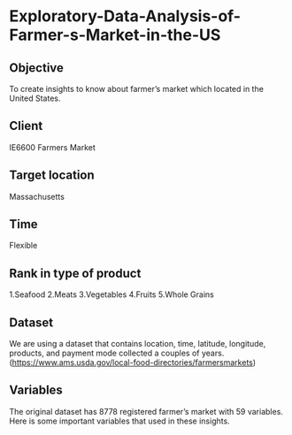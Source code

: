 # Exploratory-Data-Analysis-of-Farmer-s-Market-in-the-US
## Objective 
To create insights to know about farmer’s market which located in the United States.  
## Client 
IE6600 Farmers Market 
## Target location
Massachusetts 
## Time
Flexible 
## Rank in type of product
1.Seafood  2.Meats  3.Vegetables  4.Fruits  5.Whole Grains   
## Dataset 
We are using a dataset that contains location, time, latitude, longitude, products, and payment mode collected a couples of years. (https://www.ams.usda.gov/local-food-directories/farmersmarkets)   
## Variables
The original dataset has 8778 registered farmer’s market with 59 variables. Here is some important variables that used in these insights.
